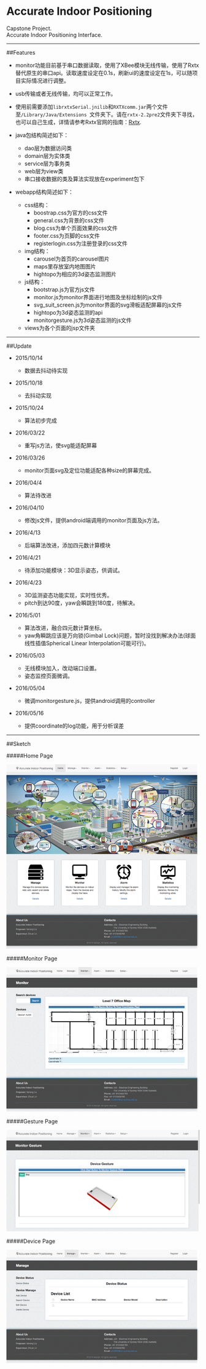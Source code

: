 # Accurate Indoor Positioning
Capstone Project.<br>
Accurate Indoor Positioning Interface.<br>

****
##Features
* monitor功能目前基于串口数据读取，使用了XBee模块无线传输，使用了Rxtx替代原生的串口api。读取速度设定在0.1s，刷新ui的速度设定在1s，可以随项目实际情况进行调整。
* usb传输或者无线传输，均可以正常工作。
* 使用前需要添加`librxtxSerial.jnilib`和`RXTXcomm.jar`两个文件至`/Library/Java/Extensions `文件夹下。请在`rxtx-2.2pre2`文件夹下寻找，也可以自己生成，详情请参考Rxtx官网的指南：[Rxtx](http://rxtx.qbang.org).
* java包结构简述如下：
	* dao层为数据访问类
	* domain层为实体类
	* service层为事务类
	* web层为view类
	* 串口接收数据的类及算法实现放在experiment包下

* webapp结构简述如下：
	* css结构：
		* boostrap.css为官方的css文件
		* general.css为背景的css文件
		* blog.css为单个页面效果的css文件
		* footer.css为页脚的css文件
		* registerlogin.css为注册登录的css文件
	* img结构：
		* carousel为首页的carousel图片
		* maps里存放室内地图图片
		* hightopo为相应的3d姿态监测图片
	* js结构：
		* bootstrap.js为官方js文件
		* monitor.js为monitor界面进行地图及坐标绘制的js文件
		* svg_suit_screen.js为monitor界面的svg滑板适配屏幕的js文件
		* hightopo为3d姿态监测的api
		* monitorgesture.js为3d姿态监测的js文件
	* views为各个页面的jsp文件夹

****
##Update
* 2015/10/14
	* 数据去抖动待实现
* 2015/10/18
	* 去抖动实现
* 2015/10/24
	* 算法初步完成
* 2016/03/22
	* 重写js方法，使svg能适配屏幕
* 2016/03/26
	* monitor页面svg及定位功能适配各种size的屏幕完成。
* 2016/04/4
	* 算法待改进
* 2016/04/10
	* 修改js文件，提供android端调用的monitor页面及js方法。
* 2016/4/13
	* 后端算法改进，添加四元数计算模块
* 2016/4/21
	* 待添加功能模块：3D显示姿态，供调试。
* 2016/4/23
	* 3D监测姿态功能实现，实时性优秀。
	* pitch到达90度，yaw会瞬跳到180度，待解决。
* 2016/5/01
	* 算法改进，融合四元数计算坐标。
	* yaw角瞬跳应该是万向锁(Gimbal Lock)问题，暂时没找到解决办法(球面线性插值Spherical Linear Interpolation可能可行)。
* 2016/05/03
	* 无线模块加入，改动端口设置。
	* 姿态监控页面微调。
* 2016/05/04
	* 微调monitorgesture.js，提供android调用的controller

* 2016/05/16
	* 提供coordinate的log功能，用于分析误差

****
##Sketch

#####Home Page

![Home Page](https://github.com/kekulyh/AccurateIndoorPositioning/blob/master/pic/homepage.png "Home Page")

#####Monitor Page

![Monitor Page](https://github.com/kekulyh/AccurateIndoorPositioning/blob/master/pic/monitorpage.png "Monitor Page")

#####Gesture Page

![Gesture Page](https://github.com/kekulyh/AccurateIndoorPositioning/blob/master/pic/gesturepage.png "Gesture Page")

#####Device Page

![Device Page](https://github.com/kekulyh/AccurateIndoorPositioning/blob/master/pic/devicepage.png "Device Page")

